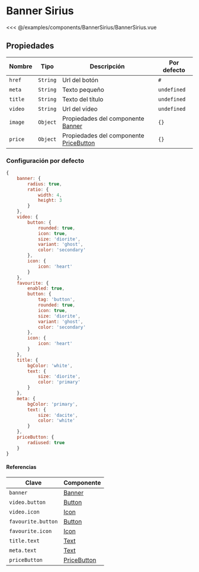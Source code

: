 
# Banner Sirius

<Preview>
  <template slot="demo">
    <components-BannerSirius-BannerSirius />
  </template>
  
  <<< @/examples/components/BannerSirius/BannerSirius.vue
</Preview>

## Propiedades

| Nombre  | Tipo     | Descripción                                                 | Por defecto |
|---------|----------|-------------------------------------------------------------|-------------|
| `href`  | `String` | Url del botón                                               | `#`         |
| `meta`  | `String` | Texto pequeño                                               | `undefined` |
| `title` | `String` | Texto del título                                            | `undefined` |
| `video` | `String` | Url del vídeo                                               | `undefined` |
| `image` | `Object` | Propiedades del componente [Banner](./banner.md)            | `{}`        |
| `price` | `Object` | Propiedades del componente [PriceButton](./price-button.md) | `{}`        |

### Configuración por defecto

```js
{
    banner: {
        radius: true,
        ratio: {
            width: 4,
            height: 3
        }
    },
    video: {
        button: {
            rounded: true,
            icon: true,
            size: 'diorite',
            variant: 'ghost',
            color: 'secondary'
        },
        icon: {
            icon: 'heart'
        }
    },
    favourite: {
        enabled: true,
        button: {
            tag: 'button',
            rounded: true,
            icon: true,
            size: 'diorite',
            variant: 'ghost',
            color: 'secondary'
        },
        icon: {
            icon: 'heart'
        }
    },
    title: {
        bgColor: 'white',
        text: {
            size: 'diorite',
            color: 'primary'
        }
    },
    meta: {
        bgColor: 'primary',
        text: {
            size: 'dacite',
            color: 'white'
        }
    },
    priceButton: {
        radiused: true
    }
}
```

#### Referencias

| Clave              | Componente                       |
|--------------------|----------------------------------|
| `banner`           | [Banner](./banner.md)            |
| `video.button`     | [Button](./button.md)            |
| `video.icon`       | [Icon](./icon.md)                |
| `favourite.button` | [Button](./button.md)            |
| `favourite.icon`   | [Icon](./icon.md)                |
| `title.text`       | [Text](./text.md)                |
| `meta.text`        | [Text](./text.md)                |
| `priceButton`      | [PriceButton](./price-button.md) |